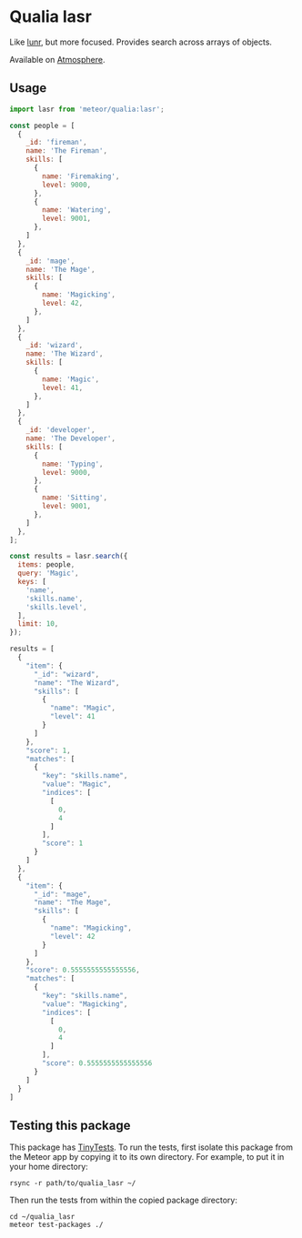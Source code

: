 # Qualia lasr

Like [lunr](https://lunrjs.com/), but more focused. Provides search across
arrays of objects.

Available on [Atmosphere](https://atmospherejs.com/qualia/lasr).

## Usage

```js
import lasr from 'meteor/qualia:lasr';

const people = [
  {
    _id: 'fireman',
    name: 'The Fireman',
    skills: [
      {
        name: 'Firemaking',
        level: 9000,
      },
      {
        name: 'Watering',
        level: 9001,
      },
    ]
  },
  {
    _id: 'mage',
    name: 'The Mage',
    skills: [
      {
        name: 'Magicking',
        level: 42,
      },
    ]
  },
  {
    _id: 'wizard',
    name: 'The Wizard',
    skills: [
      {
        name: 'Magic',
        level: 41,
      },
    ]
  },
  {
    _id: 'developer',
    name: 'The Developer',
    skills: [
      {
        name: 'Typing',
        level: 9000,
      },
      {
        name: 'Sitting',
        level: 9001,
      },
    ]
  },
];

const results = lasr.search({
  items: people,
  query: 'Magic',
  keys: [
    'name',
    'skills.name',
    'skills.level',
  ],
  limit: 10,
});
```

```js
results = [
  {
    "item": {
      "_id": "wizard",
      "name": "The Wizard",
      "skills": [
        {
          "name": "Magic",
          "level": 41
        }
      ]
    },
    "score": 1,
    "matches": [
      {
        "key": "skills.name",
        "value": "Magic",
        "indices": [
          [
            0,
            4
          ]
        ],
        "score": 1
      }
    ]
  },
  {
    "item": {
      "_id": "mage",
      "name": "The Mage",
      "skills": [
        {
          "name": "Magicking",
          "level": 42
        }
      ]
    },
    "score": 0.5555555555555556,
    "matches": [
      {
        "key": "skills.name",
        "value": "Magicking",
        "indices": [
          [
            0,
            4
          ]
        ],
        "score": 0.5555555555555556
      }
    ]
  }
]
```

## Testing this package

This package has
[TinyTests](https://github.com/meteor/meteor/tree/master/packages/tinytest). To
run the tests, first isolate this package from the Meteor app by copying it to
its own directory. For example, to put it in your home directory:

    rsync -r path/to/qualia_lasr ~/

Then run the tests from within the copied package directory:

    cd ~/qualia_lasr
    meteor test-packages ./
